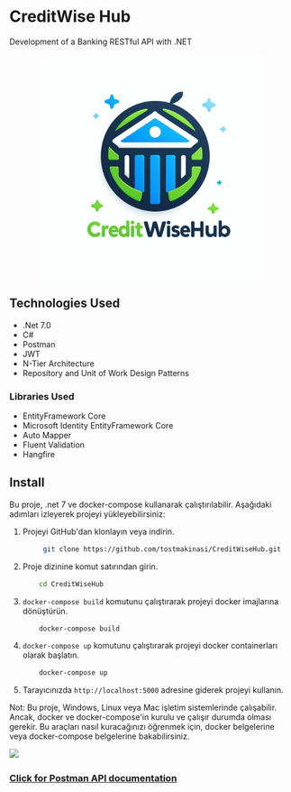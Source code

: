 
# CreditWise Hub 

Development of a Banking RESTful API with .NET

<p align="center">
  <img src="./_ca5cb410-fb83-439d-963f-317523b33512.jpeg" align =center width="400">
</p>



## Technologies Used
 - .Net 7.0
 - C#
 - Postman
 - JWT
 - N-Tier Architecture
 - Repository and Unit of Work Design Patterns
 ### Libraries Used
 - EntityFramework Core
 - Microsoft Identity EntityFramework Core
 - Auto Mapper
 - Fluent Validation
 - Hangfire

## Install

Bu proje, .net 7 ve docker-compose kullanarak çalıştırılabilir. Aşağıdaki adımları izleyerek projeyi yükleyebilirsiniz:

1. Projeyi GitHub'dan klonlayın veya indirin.
   ```bash 
        git clone https://github.com/tostmakinasi/CreditWiseHub.git
    ```
2. Proje dizinine komut satırından girin.
    ```bash 
        cd CreditWiseHub
    ```

3. `docker-compose build` komutunu çalıştırarak projeyi docker imajlarına dönüştürün.
    ```bash
        docker-compose build
    ```

4. `docker-compose up` komutunu çalıştırarak projeyi docker containerları olarak başlatın.
    ```bash
        docker-compose up
    ```

5. Tarayıcınızda `http://localhost:5000` adresine giderek projeyi kullanın.

Not: Bu proje, Windows, Linux veya Mac işletim sistemlerinde çalışabilir. Ancak, docker ve docker-compose'in kurulu ve çalışır durumda olması gerekir. Bu araçları nasıl kuracağınızı öğrenmek için, docker belgelerine veya docker-compose belgelerine bakabilirsiniz.

<a href="https://documenter.getpostman.com/view/28275528/2s9YsJAXVi"><img src="https://raw.githubusercontent.com/postmanlabs/postmanlabs.github.io/develop/global-artefacts/postman-logo%2Btext-320x132.png" /></a>

### [Click for Postman API documentation](https://documenter.getpostman.com/view/28275528/2s9YsJAXVi) 
